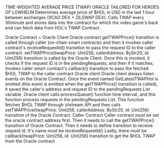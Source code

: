 TIME-WEIGHTED AVERAGE PRICE (TWAP) ORACLE TAILORED FOR HEROES OF LOWHELM
Determines average price of $HOL in USD in the last 1 hour between exchanges (XCAD DEX + ZILSWAP DEX).
Calls TWAP every 30minute and stores data into the contract for which the video game's back end can fetch data from HOL's TWAP Contract.

Oracle Contract + Oracle Client
Oracle contract
getTWAPPrice() transition is called through caller (on-chain smart contracts) and then it invokes caller contract's receiveRequestId() transition to pass the request ID to the caller contract.
setTWAPPrice(twapPrice: Uint256, callerAddress: ByStr20, id: Uint256) transition is called by the Oracle Client. Once this is invoked, it checks if the request ID is in the pendingRequests, and then if it matches, invokes caller smart contract's callback() transition to pass the fetched $HOL TWAP to the caller contract
Oracle client
Oracle client always listen events on the Oracle Contract. Once the event named GetLatestTWAPHol is emitted (this event is emitted when the getTWAPPrice() transition is called), it saved the caller's address and request ID to the pendingRequests List variable.
Oracle client calls processQueue() function time interval, and this function process requests in the pendingRequests List. This function fetches $HOL TWAP through zilstream API and then calls setTWAPPrice(twapPrice: Uint256, callerAddress: ByStr20, id: Uint256) transition of the Oracle Contract.
Caller Contract
Caller contract must be set the oracle contract address first.
Then it needs to call the getTWAPPrice() transition of Oracle Contract.
Then it needs to define transition to receive request id. It's name must be receiveRequestId()
Lastly, there must be callback(twapPrice: Uint256, id: Uint256) transition to get the $HOL TWAP from the Oracle contract
